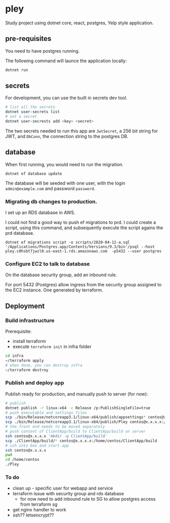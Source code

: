 # pley

Study project using dotnet core, react, postgres, Yelp style application.

## pre-requisites

You need to have postgres running. 

The following command will launce the application locally:

```bash
dotnet run
```

## secrets

For development, you can use the built in secrets dev tool.

```bash
# list all the secrets
dotnet user-secrets list
# set a secret
dotnet user-secrests add <key> <secret>
```

The two secrets needed to run this app are `JwtSecret`, a 256 bit string for JWT, and `DbConn`, the connection string to the postgres DB.

## database

When first running, you would need to run the migration.

``` 
dotnet ef database update
```

The database will be seeded with one user, with the login `admin@example.com` and password `password`.

### Migrating db changes to production.

I set up an RDS database in AWS.

I could not find a good way to push ef migrations to prd. I could create a script, using this command, and subsequently execute the script agains the prd database.

```
dotnet ef migrations script -o scripts/2020-04-12-a.sql
'/Applications/Postgres.app/Contents/Versions/9.3/bin'/psql --host pley.c0hsbt7jwzl0.us-east-1.rds.amazonaws.com  -p5432 --user postgres
```

### Configure EC2 to talk to database

On the database security group, add an inbound rule.

For port 5432 (Postgres) allow ingress from the security group assigned to the EC2 instance. One generated by terraform.

## Deployment

### Build infrastructure

Prerequisite: 
- install terraform
- execute `terraform init` in infra folder

```bash
cd infra
~/terraform apply
# when done, you can destroy infra
~/terraform destroy
```

### Publish and deploy app

Publish ready for production, and manually push to server (for now):

```bash
# publish
dotnet publish -r linux-x64 -c Release /p:PublishSingleFile=true
# push executable and settings files
scp ./bin/Release/netcoreapp3.1/linux-x64/publish/appsettings* centos@x.x.x.x:/home/centos
scp ./bin/Release/netcoreapp3.1/linux-x64/publish/Pley centos@x.x.x.x:/home/centos
# the front end needs to be moved separately
# push content of ClientApp/build to ClientApp/build on server
ssh centos@x.x.x.x 'mkdir -p ClientApp/build'
scp ./ClientApp/build/* centos@x.x.x.x:/home/centos/ClientApp/build
# ssh into box and start app
ssh centos@x.x.x.x
pwd
cd /home/centos
./Pley
```

### To do

- clean up - specific user for webapp and service
- terraform issue with security group and rds database
  - for now need to add inbound rule to SG to allow postgres access from terraform sg
- get nginx handler to work
- ssh?? letsencrypt??

